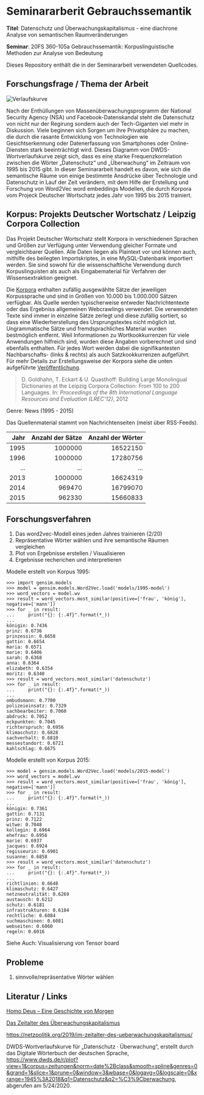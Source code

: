 # Seminararberit Gebrauchssemantik

**Titel**: Datenschutz und Überwachungskapitalismus - eine diachrone Analyse von semantischen Raumveränderungen

**Seminar**: 20FS 360-105a Gebrauchssemantik: Korpuslinguistische Methoden zur Analyse von Bedeutung

Dieses Repository enthält die in der Seminararbeit verwendeten Quellcodes.

## Forschungsfrage / Thema der Arbeit

![Verlaufskurve](./images/dwds_verlaufskurven_datenschutz_überwachung.png)

Nach der Enthüllungen von Massenüberwachungsprogramm der National Security Agency (NSA) und Facebook-Datenskandal steht 
die Datenschutz von nicht nur der Regirung sondern auch der Tech-Giganten viel mehr in Diskussion. 
Viele beginnen sich Sorgen um ihre Privatsphäre zu machen, die durch die rasante Entwicklung von Technologien
wie Gesichtserkennung oder Datenerfassung von Smartphones oder Online-Diensten stark beeinträchtigt wird. 
Dieses Diagramm von DWDS-Wortverlaufskurve zeigt sich, dass es eine starke Frequenzkorrelation zwischen
die Wörter „Datenschutz“ und „Überwachung“ im Zeitraum von 1995 bis 2015 gibt. In dieser Seminararbeit handelt es davon, 
wie sich die semantische Räume von einige bestimmte Ansdrücke über Technologie und Datenschutz in Lauf der Zeit verändern,
mit dem Hilfe der Erstellung und Forschung von Word2Vec word embeddings Modellen, die durch Korpora vom Projeck Deutscher 
Wortschatz jedes Jahr von 1995 bis 2015 trainiert. 


## Korpus: Projekts Deutscher Wortschatz / Leipzig Corpora Collection

Das Projekt Deutscher Wortschatz stellt Korpora in verschiedenen Sprachen und Größen zur Verfügung unter Verwendung 
gleicher Formate und vergleichbarer Quellen. Alle Daten liegen als Plaintext vor und können auch, mithilfe des 
beilegten Importskriptes, in eine MySQL-Datenbank importiert werden. Sie sind sowohl für die wissenschaftliche 
Verwendung durch Korpuslinguisten als auch als Eingabematerial für Verfahren der Wissensextraktion geeignet.

Die [Korpora](https://wortschatz.uni-leipzig.de/de/download) enthalten zufällig ausgewählte Sätze der jeweiligen 
Korpussprache und sind in Größen von 10.000 bis 
1.000.000 Sätzen verfügbar. Als Quelle werden typischerweise entweder Nachrichtentexte oder das Ergebniss allgemeinen 
Webcrawlings verwendet. Die verwendeten Texte sind immer in einzelne Sätze zerlegt und diese zufällig sortiert, 
so dass eine Wiederherstellung des Ursprungstextes nicht möglich ist. Ungrammatische Sätze und fremdsprachliches 
Material wurden bestmöglich entfernt. Weil Informationen zu Wortkookkurrenzen für viele Anwendungen hilfreich sind, 
wurden diese Angaben vorberechnet und sind ebenfalls enthalten. Für jedes Wort werden dabei die signifikantesten 
Nachbarschafts- (links & rechts) als auch Satzkookkurrenzen aufgeführt. Für mehr Details zur Erstellungsweise der 
Korpora siehe die unten aufgeführte [Veröffentlichung](http://www.lrec-conf.org/proceedings/lrec2012/pdf/327_Paper.pdf). 

>D. Goldhahn, T. Eckart & U. Quasthoff: Building Large Monolingual Dictionaries at the Leipzig Corpora Collection: 
From 100 to 200 Languages.
In: _Proceedings of the 8th International Language Resources and Evaluation (LREC'12)_, 2012

Genre: News (1995 - 2015)

Das Quellenmaterial stammt von Nachrichtenseiten (meist über RSS-Feeds).

| Jahr | Anzahl der Sätze | Anzahl der Wörter |
| ---: | ---: | ---: |
| 1995 | 1000000 | 16522150 |
| 1996 | 1000000 | 17280756 |
| ... | ... | ... |
| 2013 | 1000000 | 16624319 |
| 2014 | 969470 | 16799070 |
| 2015 | 962330 | 15660833 |

## Forschungsverfahren

1. Das word2vec-Modell eines jeden Jahres trainieren (2/20)
2. Repräsentative Wörter wählen und ihre semantische Räumen vergleichen
3. Plot von Ergebnisse erstellen / Visualisieren
4. Ergebnisse recherichen und interpretieren

Modelle erstellt von Korpus 1995:
```
>>> import gensim.models
>>> model = gensim.models.Word2Vec.load('models/1995-model')
>>> word_vectors = model.wv
>>> result = word_vectors.most_similar(positive=['frau', 'könig'], negative=['mann'])
>>> for _ in result:
...     print("{}: {:.4f}".format(*_))
... 
königin: 0.7436
prinz: 0.6736
prinzessin: 0.6658
gattin: 0.6654
maria: 0.6571
marie: 0.6406
sarah: 0.6368
anna: 0.6364
elizabeth: 0.6354
moritz: 0.6340
>>> result = word_vectors.most_similar('datenschutz')
>>> for _ in result:
...     print("{}: {:.4f}".format(*_))
... 
ombudsmann: 0.7700
polizeieinsatz: 0.7329
sachbearbeiter: 0.7060
abdruck: 0.7052
eckpunkten: 0.7045
richterspruch: 0.6956
klimaschutz: 0.6828
sachverhalt: 0.6810
messestandort: 0.6721
kahlschlag: 0.6675
```

Modelle erstellt von Korpus 2015:
```
>>> model = gensim.models.Word2Vec.load('models/2015-model')
>>> word_vectors = model.wv
>>> result = word_vectors.most_similar(positive=['frau', 'könig'], negative=['mann'])
>>> for _ in result:
...     print("{}: {:.4f}".format(*_))
... 
königin: 0.7361
gattin: 0.7131
prinz: 0.7122
witwe: 0.7048
kollegin: 0.6964
ehefrau: 0.6956
marie: 0.6937
jacques: 0.6924
regisseurin: 0.6901
susanne: 0.6858
>>> result = word_vectors.most_similar('datenschutz')
>>> for _ in result:
...     print("{}: {:.4f}".format(*_))
... 
richtlinien: 0.6648
klimaschutz: 0.6427
netzneutralität: 0.6269
austausch: 0.6212
schutz: 0.6181
infrastrukturen: 0.6104
rechtliche: 0.6084
suchmaschinen: 0.6081
webseiten: 0.6060
regeln: 0.6016
```
Siehe Auch: Visualisierung von Tensor board

## Probleme
1. sinnvolle/repräsentative Wörter wählen


## Literatur / Links

[Homo Deus – Eine Geschichte von Morgen](https://www.amazon.de/Homo-Deus-Eine-Geschichte-Morgen/dp/3406704018)

[Das Zeitalter des Überwachungskapitalismus](https://www.amazon.de/Das-Zeitalter-%C3%9Cberwachungskapitalismus-Shoshana-Zuboff/dp/359350930X/ref=sr_1_1?adgrpid=66677788796&dchild=1&gclid=CjwKCAjwtqj2BRBYEiwAqfzur_CE5mW1ykkuyKnpXtibrdaAr1UXqZZefTMoCzBziWDqTan-cIWtrBoCy4kQAvD_BwE&hvadid=380928051798&hvdev=c&hvlocphy=1003248&hvnetw=g&hvqmt=b&hvrand=14619687782605736049&hvtargid=kwd-600813601594&hydadcr=14744_1980669&keywords=der+%C3%BCberwachungskapitalismus&qid=1590343817&sr=8-1)

https://netzpolitik.org/2019/im-zeitalter-des-ueberwachungskapitalismus/

DWDS-Wortverlaufskurve für „Datenschutz · Überwachung“, erstellt durch das Digitale Wörterbuch der deutschen Sprache, 
<https://www.dwds.de/r/plot?view=1&corpus=zeitungen&norm=date%2Bclass&smooth=spline&genres=0&grand=1&slice=1&prune=0&window=3&wbase=0&logavg=0&logscale=0&xrange=1945%3A2018&q1=Datenschutz&q2=%C3%9Cberwachung>, 
abgerufen am 5/24/2020.
